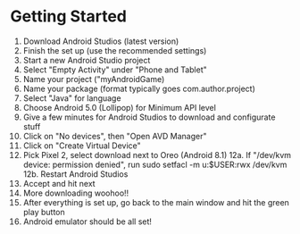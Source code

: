 # Getting Started

1. Download Android Studios (latest version)
2. Finish the set up (use the recommended settings)
3. Start a new Android Studio project
4. Select "Empty Activity" under "Phone and Tablet"
5. Name your project ("myAndroidGame)
6. Name your package (format typically goes com.author.project)
7. Select "Java" for language
8. Choose Android 5.0 (Lollipop) for Minimum API level
9. Give a few minutes for Android Studios to download and configurate stuff
10. Click on "No devices", then "Open AVD Manager"
11. Click on "Create Virtual Device"
12. Pick Pixel 2, select download next to Oreo (Android 8.1)
12a. If "/dev/kvm device: permission denied", run sudo setfacl -m u:$USER:rwx /dev/kvm
12b. Restart Android Studios
13. Accept and hit next
14. More downloading woohoo!!
15. After everything is set up, go back to the main window and hit the green play button
16. Android emulator should be all set!
